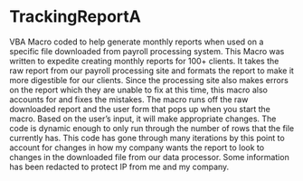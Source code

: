 # TrackingReportA
VBA Macro coded to help generate monthly reports when used on a specific file downloaded from payroll processing system.
This Macro was written to expedite creating monthly reports for 100+ clients.
It takes the raw report from our payroll processing site and formats the report 
to make it more digestible for our clients. Since the processing site also makes 
errors on the report which they are unable to fix at this time, this macro also 
accounts for and fixes the mistakes. The macro runs off the raw downloaded report 
and the user form that pops up when you start the macro. Based on the user’s 
input, it will make appropriate changes. The code is dynamic enough to only run 
through the number of rows that the file currently has. This code has gone through 
many iterations by this point to account for changes in how my company wants the 
report to look to changes in the downloaded file from our data processor. Some 
information has been redacted to protect IP from me and my company.
